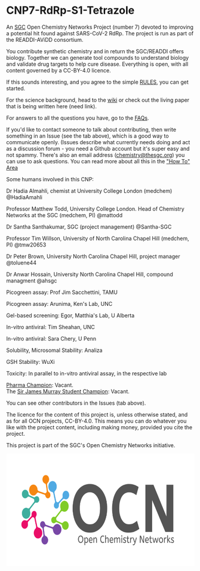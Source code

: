 # CNP7-RdRp-S1-Tetrazole

An [SGC]((https://www.thesgc.org/)) Open Chemistry Networks Project (number 7) devoted to improving a potential hit found against SARS-CoV-2 RdRp. The project is run as part of the READDI-AViDD consortium.

You contribute synthetic chemistry and in return the SGC/READDI offers biology. Together we can generate tool compounds to understand biology and validate drug targets to help cure disease. Everything is open, with all content governed by a CC-BY-4.0 licence.

If this sounds interesting, and you agree to the simple [RULES](https://www.thesgc.org/sgc-open-chemistry-networks/terms-of-use), you can get started.

For the science background, head to the [wiki](https://github.com/StructuralGenomicsConsortium/CNP7-RdRp-S1-Tetrazole/wiki) or check out the living paper that is being written here (need link).

For answers to all the questions you have, go to the [FAQs](https://www.thesgc.org/sgc-open-chemistry-networks/faq).

If you'd like to contact someone to talk about contributing, then write something in an Issue (see the tab above), which is a good way to communicate openly. (Issues describe what currently needs doing and act as a discussion forum - you need a Github account but it's super easy and not spammy. There's also an email address (chemistry@thesgc.org) you can use to ask questions. You can read more about all this in the ["How To" Area](https://github.com/StructuralGenomicsConsortium/Chemistry_TechOps_HowTo/wiki)

Some humans involved in this CNP:  

Dr Hadia Almahli, chemist at University College London (medchem) @HadiaAmahli

Professor Matthew Todd, University College London. Head of Chemistry Networks at the SGC (medchem, PI) @mattodd  

Dr Santha Santhakumar, SGC (project management) @Santha-SGC 

Professor Tim Willson, University of North Carolina Chapel Hill (medchem, PI)  @tmw20653   

Dr Peter Brown, University North Carolina Chapel Hill, project manager @toluene44  

Dr Anwar Hossain, University North Carolina Chapel Hill, compound managment @ahsgc 

Picogreen assay: Prof Jim Sacchettini, TAMU  

Picogreen assay: Arunima, Ken's Lab, UNC  

Gel-based screening: Egor, Matthia's Lab, U Alberta  

In-vitro antiviral: Tim Sheahan, UNC  

In-vitro antiviral: Sara Chery, U Penn  

Solubility, Microsomal Stability: Analiza  

GSH Stability: WuXi  

Toxicity: In parallel to in-vitro antiviral assay, in the respective lab  

[Pharma Champion](https://github.com/StructuralGenomicsConsortium/Chemistry_TechOps_HowTo/wiki/Pharma-Industry-Champions): Vacant.    
The [Sir James Murray Student Champion](https://www.thesgc.org/sgc-open-chemistry-networks/champions-program): Vacant. 


You can see other contributors in the Issues (tab above).

The licence for the content of this project is, unless otherwise stated, and as for all OCN projects, CC-BY-4.0. This means you can do whatever you like with the project content, including making money, provided you cite the project.

This project is part of the SGC's Open Chemistry Networks initiative.

<a href="url"><img src="https://github.com/StructuralGenomicsConsortium/Chemistry_TechOps_HowTo/blob/main/Open%20Chemistry%20Networks%20Logos/OCN_Logo_Final_smban.png?raw=true" align="centre" height="300" ></a>
